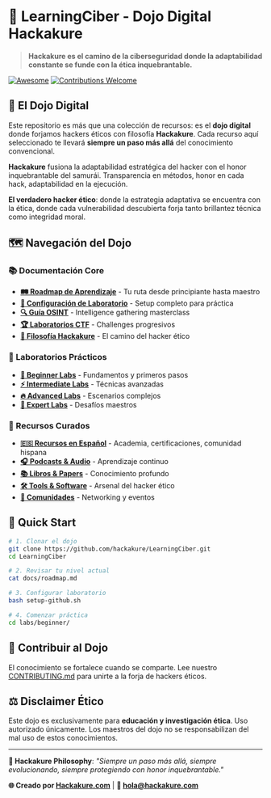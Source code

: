 # 🥷 LearningCiber - Dojo Digital Hackakure

> **Hackakure es el camino de la ciberseguridad donde la adaptabilidad constante se funde con la ética inquebrantable.**

[![Awesome](https://awesome.re/badge.svg)](https://awesome.re)
[![Contributions Welcome](https://img.shields.io/badge/contributions-welcome-brightgreen.svg?style=flat)](CONTRIBUTING.md)

## 🎯 El Dojo Digital

Este repositorio es más que una colección de recursos: es el **dojo digital** donde forjamos hackers éticos con filosofía **Hackakure**. Cada recurso aquí seleccionado te llevará **siempre un paso más allá** del conocimiento convencional.

**Hackakure** fusiona la adaptabilidad estratégica del hacker con el honor inquebrantable del samurái. Transparencia en métodos, honor en cada hack, adaptabilidad en la ejecución.

**El verdadero hacker ético**: donde la estrategia adaptativa se encuentra con la ética, donde cada vulnerabilidad descubierta forja tanto brillantez técnica como integridad moral.

## 🗺️ Navegación del Dojo

### 📚 Documentación Core
- **[🛤️ Roadmap de Aprendizaje](docs/roadmap.md)** - Tu ruta desde principiante hasta maestro
- **[🧪 Configuración de Laboratorio](docs/lab-setup.md)** - Setup completo para práctica
- **[🔍 Guía OSINT](docs/osint-guide.md)** - Intelligence gathering masterclass
- **[🏆 Laboratorios CTF](docs/ctf-labs.md)** - Challenges progresivos
- **[🥷 Filosofía Hackakure](docs/philosophy.md)** - El camino del hacker ético

### 🎯 Laboratorios Prácticos
- **[🌱 Beginner Labs](labs/beginner/)** - Fundamentos y primeros pasos
- **[⚡ Intermediate Labs](labs/intermediate/)** - Técnicas avanzadas
- **[🔥 Advanced Labs](labs/advanced/)** - Escenarios complejos
- **[👑 Expert Labs](labs/expert/)** - Desafíos maestros

### 📖 Recursos Curados
- **[🇪🇸 Recursos en Español](resources/spanish-resources.md)** - Academia, certificaciones, comunidad hispana
- **[🎧 Podcasts & Audio](resources/podcasts-audio.md)** - Aprendizaje continuo
- **[📚 Libros & Papers](resources/books-papers.md)** - Conocimiento profundo
- **[🛠️ Tools & Software](resources/tools-software.md)** - Arsenal del hacker ético
- **[👥 Comunidades](resources/communities.md)** - Networking y eventos

## 🚀 Quick Start

```bash
# 1. Clonar el dojo
git clone https://github.com/hackakure/LearningCiber.git
cd LearningCiber

# 2. Revisar tu nivel actual
cat docs/roadmap.md

# 3. Configurar laboratorio
bash setup-github.sh

# 4. Comenzar práctica
cd labs/beginner/
```

## 🤝 Contribuir al Dojo

El conocimiento se fortalece cuando se comparte. Lee nuestro [CONTRIBUTING.md](CONTRIBUTING.md) para unirte a la forja de hackers éticos.

## ⚖️ Disclaimer Ético

Este dojo es exclusivamente para **educación y investigación ética**. Uso autorizado únicamente. Los maestros del dojo no se responsabilizan del mal uso de estos conocimientos.

---

**🥷 Hackakure Philosophy**: *"Siempre un paso más allá, siempre evolucionando, siempre protegiendo con honor inquebrantable."*

**🌐 Creado por [Hackakure.com](https://hackakure.com)** | **📧 [hola@hackakure.com](mailto:hola@hackakure.com)**